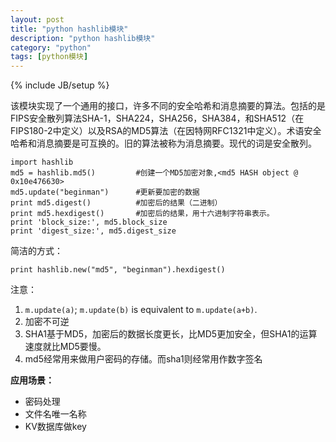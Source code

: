 ```yaml
---
layout: post
title: "python hashlib模块"
description: "python hashlib模块"
category: "python"
tags: [python模块]
---
```

{% include JB/setup %}

<p>该模块实现了一个通用的接口，许多不同的安全哈希和消息摘要的算法。包括的是FIPS安全散列算法SHA-1，SHA224，SHA256，SHA384，和SHA512（在FIPS180-2中定义）以及RSA的MD5算法（在因特网RFC1321中定义）。术语安全哈希和消息摘要是可互换的。旧的算法被称为消息摘要。现代的词是安全散列。</p>

<pre><code>import hashlib  
md5 = hashlib.md5()         #创建一个MD5加密对象,&lt;md5 HASH object @ 0x10e476630&gt; 
md5.update("beginman")      #更新要加密的数据  
print md5.digest()          #加密后的结果（二进制）  
print md5.hexdigest()       #加密后的结果，用十六进制字符串表示。  
print 'block_size:', md5.block_size  
print 'digest_size:', md5.digest_size  
</code></pre>

<p>简洁的方式：</p>

<pre><code>print hashlib.new("md5", "beginman").hexdigest()  
</code></pre>

<p>注意：</p>

<ol>
<li><code>m.update(a)</code>; <code>m.update(b)</code> is equivalent to <code>m.update(a+b)</code>.</li>
<li>加密不可逆</li>
<li>SHA1基于MD5，加密后的数据长度更长，比MD5更加安全，但SHA1的运算速度就比MD5要慢。</li>
<li>md5经常用来做用户密码的存储。而sha1则经常用作数字签名</li>
</ol>

<p><strong>应用场景：</strong></p>

<ul>
<li>密码处理</li>
<li>文件名唯一名称</li>
<li>KV数据库做key</li>
</ul>
